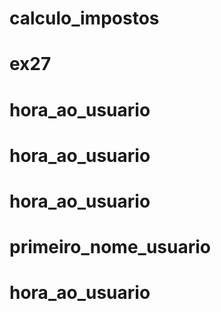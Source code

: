 # calculo_impostos
# ex27
# hora_ao_usuario
# hora_ao_usuario
# hora_ao_usuario
# primeiro_nome_usuario
# hora_ao_usuario
